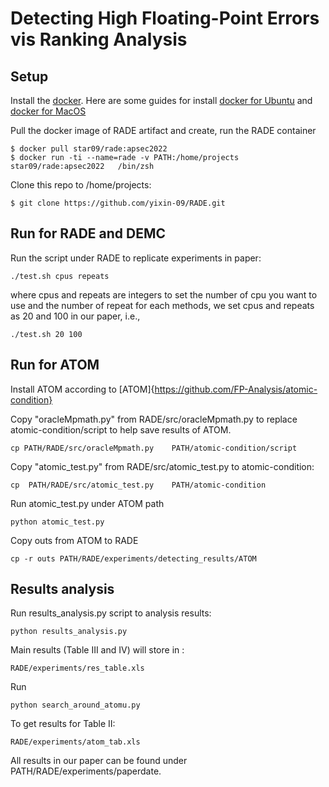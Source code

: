# Detecting High Floating-Point Errors vis Ranking Analysis

## Setup
Install the [docker](https://www.docker.com/). Here are some guides for install [docker for Ubuntu](https://docs.docker.com/install/linux/docker-ce/ubuntu/) and [docker for MacOS](https://docs.docker.com/docker-for-mac/install/)


Pull the docker image of RADE artifact and create, run the RADE container

```
$ docker pull star09/rade:apsec2022   
$ docker run -ti --name=rade -v PATH:/home/projects star09/rade:apsec2022   /bin/zsh 
```

Clone this repo to /home/projects:
```
$ git clone https://github.com/yixin-09/RADE.git
```

## Run for RADE and DEMC

Run the script under RADE to replicate experiments in paper:
```
./test.sh cpus repeats
```
where cpus and repeats are integers to set the number of cpu you want to use and the number of repeat for each methods, we set cpus and repeats as 20 and 100 in our paper, i.e.,

```
./test.sh 20 100
```

## Run for ATOM

Install ATOM according to [ATOM]{https://github.com/FP-Analysis/atomic-condition}

Copy "oracleMpmath.py" from RADE/src/oracleMpmath.py to replace atomic-condition/script to help save results of ATOM.

```
cp PATH/RADE/src/oracleMpmath.py    PATH/atomic-condition/script
```

Copy "atomic_test.py" from RADE/src/atomic_test.py to atomic-condition:

```
cp  PATH/RADE/src/atomic_test.py    PATH/atomic-condition
```
Run atomic_test.py under ATOM path

```
python atomic_test.py
```

Copy outs from ATOM to RADE
```
cp -r outs PATH/RADE/experiments/detecting_results/ATOM
```


## Results analysis

Run results_analysis.py script to analysis results:
```
python results_analysis.py
```
Main results (Table III and IV) will store in :
```
RADE/experiments/res_table.xls
```
Run 
```
python search_around_atomu.py
```
To get results for Table II:
```
RADE/experiments/atom_tab.xls
```

All results in our paper can be found under PATH/RADE/experiments/paperdate.



